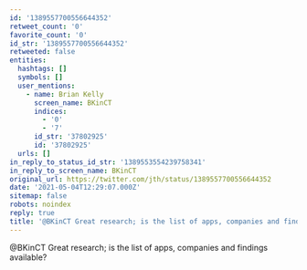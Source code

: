 ```yaml
---
id: '1389557700556644352'
retweet_count: '0'
favorite_count: '0'
id_str: '1389557700556644352'
retweeted: false
entities:
  hashtags: []
  symbols: []
  user_mentions:
    - name: Brian Kelly
      screen_name: BKinCT
      indices:
        - '0'
        - '7'
      id_str: '37802925'
      id: '37802925'
  urls: []
in_reply_to_status_id_str: '1389553554239758341'
in_reply_to_screen_name: BKinCT
original_url: https://twitter.com/jth/status/1389557700556644352
date: '2021-05-04T12:29:07.000Z'
sitemap: false
robots: noindex
reply: true
title: '@BKinCT Great research; is the list of apps, companies and findings available?'
---
```


@BKinCT Great research; is the list of apps, companies and findings available?